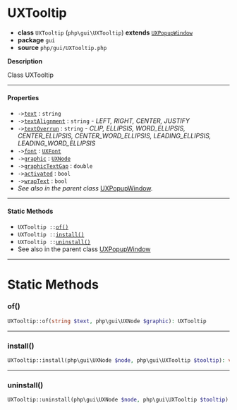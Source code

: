 # UXTooltip

- **class** `UXTooltip` (`php\gui\UXTooltip`) **extends** [`UXPopupWindow`](https://github.com/VenityStudio/android/tree/master/jphp-android-ext/api-docs/classes/php/gui/UXPopupWindow.md)
- **package** `gui`
- **source** `php/gui/UXTooltip.php`

**Description**

Class UXTooltip

---

#### Properties

- `->`[`text`](#prop-text) : `string`
- `->`[`textAlignment`](#prop-textalignment) : `string` - _LEFT, RIGHT, CENTER, JUSTIFY_
- `->`[`textOverrun`](#prop-textoverrun) : `string` - _CLIP, ELLIPSIS, WORD_ELLIPSIS, CENTER_ELLIPSIS, CENTER_WORD_ELLIPSIS, LEADING_ELLIPSIS, LEADING_WORD_ELLIPSIS_
- `->`[`font`](#prop-font) : [`UXFont`](https://github.com/VenityStudio/android/tree/master/jphp-android-ext/api-docs/classes/php/gui/text/UXFont.md)
- `->`[`graphic`](#prop-graphic) : [`UXNode`](https://github.com/VenityStudio/android/tree/master/jphp-android-ext/api-docs/classes/php/gui/UXNode.md)
- `->`[`graphicTextGap`](#prop-graphictextgap) : `double`
- `->`[`activated`](#prop-activated) : `bool`
- `->`[`wrapText`](#prop-wraptext) : `bool`
- *See also in the parent class* [UXPopupWindow](https://github.com/VenityStudio/android/tree/master/jphp-android-ext/api-docs/classes/php/gui/UXPopupWindow.md).

---

#### Static Methods

- `UXTooltip ::`[`of()`](#method-of)
- `UXTooltip ::`[`install()`](#method-install)
- `UXTooltip ::`[`uninstall()`](#method-uninstall)
- See also in the parent class [UXPopupWindow](https://github.com/VenityStudio/android/tree/master/jphp-android-ext/api-docs/classes/php/gui/UXPopupWindow.md)

---
# Static Methods

<a name="method-of"></a>

### of()
```php
UXTooltip::of(string $text, php\gui\UXNode $graphic): UXTooltip
```

---

<a name="method-install"></a>

### install()
```php
UXTooltip::install(php\gui\UXNode $node, php\gui\UXTooltip $tooltip): void
```

---

<a name="method-uninstall"></a>

### uninstall()
```php
UXTooltip::uninstall(php\gui\UXNode $node, php\gui\UXTooltip $tooltip): void
```